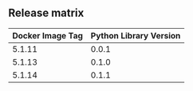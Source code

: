 ## Release matrix

| Docker Image Tag | Python Library Version |
|------------------|------------------------|
| 5.1.11 | 0.0.1 |
| 5.1.13 | 0.1.0 |
| 5.1.14 | 0.1.1 |